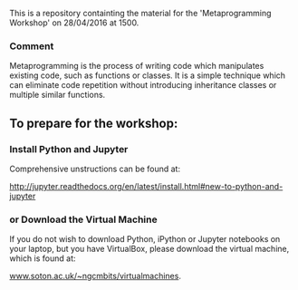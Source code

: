 This is a repository containting the material for the 'Metaprogramming Workshop' on 28/04/2016 at 1500.

### Comment
Metaprogramming is the process of writing code which manipulates existing code, such as functions or classes. It is a simple technique which can eliminate code repetition without introducing inheritance classes or multiple similar functions. 

## To prepare for the workshop: 

### Install Python and Jupyter
Comprehensive unstructions can be found at: 

http://jupyter.readthedocs.org/en/latest/install.html#new-to-python-and-jupyter

### or Download the Virtual Machine

If you do not wish to download Python, iPython or Jupyter notebooks on your laptop, but you have VirtualBox, please download the virtual machine, which is found at: 

www.soton.ac.uk/~ngcmbits/virtualmachines.
